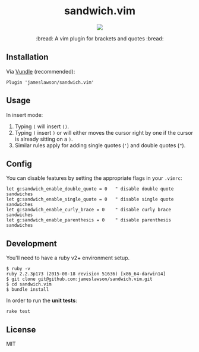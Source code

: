 <h1 align="center">sandwich.vim</h1>
<p align="center">
  <a href="https://travis-ci.org/jameslawson/sandwich.vim" target="_blank"><img src="https://travis-ci.org/jameslawson/sandwich.vim.svg?branch=master"></a>
</p>
<p align="center">
  :bread: A vim plugin for brackets and quotes :bread: <br>
</p>

## Installation

Via [Vundle](https://github.com/VundleVim/Vundle.vim) (recommended):
```
Plugin 'jameslawson/sandwich.vim'
```

## Usage
In insert mode:
1. Typing `(` will insert `()`.
2. Typing `)` insert `)` or will either moves the cursor right by one if the cursor is already sitting on a `)`.
3. Similar rules apply for adding single quotes (`'`) and double quotes (`"`).

## Config

You can disable features by setting the appropriate flags in your `.vimrc`:
```vim
let g:sandwich_enable_double_quote = 0   " disable double quote sandwiches
let g:sandwich_enable_single_quote = 0   " disable single quote sandwiches
let g:sandwich_enable_curly_brace = 0    " disable curly brace sandwiches
let g:sandwich_enable_parenthesis = 0    " disable parenthesis sandwiches
```


## Development

You'll need to have a ruby v2+ environment setup.

```
$ ruby -v
ruby 2.2.3p173 (2015-08-18 revision 51636) [x86_64-darwin14]
$ git clone git@github.com:jameslawson/sandwich.vim.git
$ cd sandwich.vim
$ bundle install
```

In order to run the **unit tests**:
```
rake test
```

## License

MIT
